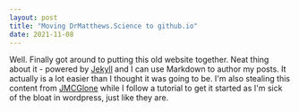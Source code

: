 ```yaml
---
layout: post
title: "Moving DrMatthews.Science to github.io"
date: 2021-11-08
---
```


Well. Finally got around to putting this old website together. Neat thing about it - powered by [Jekyll](http://jekyllrb.com) and I can use Markdown to author my posts. It actually is a lot easier than I thought it was going to be. I'm also stealing this content from [JMCGlone](http://jmcglone.com/guides/github-pages/) while I follow a tutorial to get it started as I'm sick of the bloat in wordpress, just like they are.  
